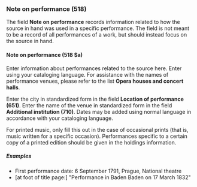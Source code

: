 ### Note on performance (518)

The field **Note on performance** records information related to how the source in hand was used in a specific performance. The field is not meant to be a record of all performances of a work, but should instead focus on the source in hand.

#### Note on performance (518 $a)

Enter information about performances related to the source here. Enter using your cataloging language. For assistance with the names of performance venues, please refer to the list **Opera houses and concert halls**.

Enter the city in standardized form in the field **Location of performance (651)**. Enter the name of the venue in standardized form in the field **Additional institution (710)**. Dates may be added using normal language in accordance with your cataloging language.

For printed music, only fill this out in the case of occasional prints (that is, music written for a specific occasion). Performances specific to a certain copy of a printed edition should be given in the holdings information.

##### Examples

- First performance date: 6 September 1791, Prague, National theatre
- [at foot of title page:] "Performance in Baden Baden on 17 March 1832"
